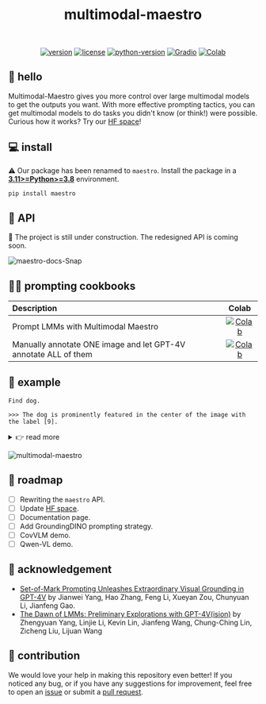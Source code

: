 
<div align="center">

  <h1>multimodal-maestro</h1>

  <br>

  [![version](https://badge.fury.io/py/maestro.svg)](https://badge.fury.io/py/maestro)
  [![license](https://img.shields.io/pypi/l/maestro)](https://github.com/roboflow/multimodal-maestro/blob/main/LICENSE)
  [![python-version](https://img.shields.io/pypi/pyversions/maestro)](https://badge.fury.io/py/maestro)
  [![Gradio](https://img.shields.io/badge/%F0%9F%A4%97%20Hugging%20Face-Spaces-blue)](https://huggingface.co/spaces/Roboflow/SoM)
  [![Colab](https://colab.research.google.com/assets/colab-badge.svg)](https://colab.research.google.com/github/roboflow/multimodal-maestro/blob/develop/cookbooks/multimodal_maestro_gpt_4_vision.ipynb)

</div>

## 👋 hello

Multimodal-Maestro gives you more control over large multimodal models to get the 
outputs you want. With more effective prompting tactics, you can get multimodal models 
to do tasks you didn't know (or think!) were possible. Curious how it works? Try our 
[HF space](https://huggingface.co/spaces/Roboflow/SoM)!

## 💻 install

⚠️ Our package has been renamed to `maestro`. Install the package in a
[**3.11>=Python>=3.8**](https://www.python.org/) environment.

```bash
pip install maestro
```

## 🔌 API

🚧 The project is still under construction. The redesigned API is coming soon.

![maestro-docs-Snap](https://github.com/roboflow/multimodal-maestro/assets/26109316/a787b7c0-527e-465a-9ca9-d46f4d63ea53)

## 🧑‍🍳 prompting cookbooks

| Description                                                     | Colab                                                                                                                                                                                                   |
|:----------------------------------------------------------------|:-------------------------------------------------------------------------------------------------------------------------------------------------------------------------------------------------------:|
| Prompt LMMs with Multimodal Maestro                             | [![Colab](https://colab.research.google.com/assets/colab-badge.svg)](https://colab.research.google.com/github/roboflow/multimodal-maestro/blob/develop/cookbooks/multimodal_maestro_gpt_4_vision.ipynb) |
| Manually annotate ONE image and let GPT-4V annotate ALL of them | [![Colab](https://colab.research.google.com/assets/colab-badge.svg)](https://colab.research.google.com/github/roboflow/multimodal-maestro/blob/develop/cookbooks/grounding_dino_and_gpt4_vision.ipynb)  |


## 🚀 example

```
Find dog.

>>> The dog is prominently featured in the center of the image with the label [9].
```

<details close>
<summary>👉 read more</summary>

<br>

- **load image**

  ```python
  import cv2
  
  image = cv2.imread("...")
  ```

- **create and refine marks**

  ```python
  import maestro
  
  generator = maestro.SegmentAnythingMarkGenerator(device='cuda')
  marks = generator.generate(image=image)
  marks = maestro.refine_marks(marks=marks)
  ```

- **visualize marks**

  ```python
  mark_visualizer = maestro.MarkVisualizer()
  marked_image = mark_visualizer.visualize(image=image, marks=marks)
  ```
  ![image-vs-marked-image](https://github.com/roboflow/multimodal-maestro/assets/26109316/92951ed2-65c0-475a-9279-6fd344757092)

- **prompt**

  ```python
  prompt = "Find dog."
  
  response = maestro.prompt_image(api_key=api_key, image=marked_image, prompt=prompt)
  ```
  
  ```
  >>> "The dog is prominently featured in the center of the image with the label [9]."
  ```

- **extract related marks**

  ```python
  masks = maestro.extract_relevant_masks(text=response, detections=refined_marks)
  ```
  
  ```
  >>> {'6': array([
  ...     [False, False, False, ..., False, False, False],
  ...     [False, False, False, ..., False, False, False],
  ...     [False, False, False, ..., False, False, False],
  ...     ...,
  ...     [ True,  True,  True, ..., False, False, False],
  ...     [ True,  True,  True, ..., False, False, False],
  ...     [ True,  True,  True, ..., False, False, False]])
  ... }
  ```

</details>

![multimodal-maestro](https://github.com/roboflow/multimodal-maestro/assets/26109316/c04f2b18-2a1d-4535-9582-e5d3ec0a926e)

## 🚧 roadmap

- [ ] Rewriting the `maestro` API.
- [ ] Update [HF space](https://huggingface.co/spaces/Roboflow/SoM).
- [ ] Documentation page.
- [ ] Add GroundingDINO prompting strategy.
- [ ] CovVLM demo.
- [ ] Qwen-VL demo.

## 💜 acknowledgement

- [Set-of-Mark Prompting Unleashes Extraordinary Visual Grounding
in GPT-4V](https://arxiv.org/abs/2310.11441) by Jianwei Yang, Hao Zhang, Feng Li, Xueyan
Zou, Chunyuan Li, Jianfeng Gao.
- [The Dawn of LMMs: Preliminary Explorations with GPT-4V(ision)](https://arxiv.org/abs/2309.17421)
by Zhengyuan Yang, Linjie Li, Kevin Lin, Jianfeng Wang, Chung-Ching Lin, Zicheng Liu, 
Lijuan Wang

## 🦸 contribution

We would love your help in making this repository even better! If you noticed any bug, 
or if you have any suggestions for improvement, feel free to open an 
[issue](https://github.com/roboflow/multimodal-maestro/issues) or submit a 
[pull request](https://github.com/roboflow/multimodal-maestro/pulls).
